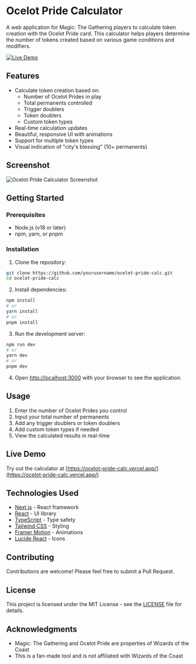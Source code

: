 # Ocelot Pride Calculator

A web application for Magic: The Gathering players to calculate token creation with the Ocelot Pride card. This calculator helps players determine the number of tokens created based on various game conditions and modifiers.

[![Live Demo](https://ocelot-pride-calc.vercel.app/)](https://ocelot-pride-calc.vercel.app/)

## Features

- Calculate token creation based on:
  - Number of Ocelot Prides in play
  - Total permanents controlled
  - Trigger doublers
  - Token doublers
  - Custom token types
- Real-time calculation updates
- Beautiful, responsive UI with animations
- Support for multiple token types
- Visual indication of "city's blessing" (10+ permanents)

## Screenshot

![Ocelot Pride Calculator Screenshot](https://ocelot-pride-calc.vercel.app/)

## Getting Started

### Prerequisites

- Node.js (v18 or later)
- npm, yarn, or pnpm

### Installation

1. Clone the repository:

```bash
git clone https://github.com/yourusername/ocelot-pride-calc.git
cd ocelot-pride-calc
```

2. Install dependencies:

```bash
npm install
# or
yarn install
# or
pnpm install
```

3. Run the development server:

```bash
npm run dev
# or
yarn dev
# or
pnpm dev
```

4. Open [http://localhost:3000](http://localhost:3000) with your browser to see the application.

## Usage

1. Enter the number of Ocelot Prides you control
2. Input your total number of permanents
3. Add any trigger doublers or token doublers
4. Add custom token types if needed
5. View the calculated results in real-time

## Live Demo

Try out the calculator at [https://ocelot-pride-calc.vercel.app/](https://ocelot-pride-calc.vercel.app/)

## Technologies Used

- [Next.js](https://nextjs.org/) - React framework
- [React](https://reactjs.org/) - UI library
- [TypeScript](https://www.typescriptlang.org/) - Type safety
- [Tailwind CSS](https://tailwindcss.com/) - Styling
- [Framer Motion](https://www.framer.com/motion/) - Animations
- [Lucide React](https://lucide.dev/) - Icons

## Contributing

Contributions are welcome! Please feel free to submit a Pull Request.

## License

This project is licensed under the MIT License - see the [LICENSE](LICENSE) file for details.

## Acknowledgments

- Magic: The Gathering and Ocelot Pride are properties of Wizards of the Coast
- This is a fan-made tool and is not affiliated with Wizards of the Coast
